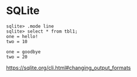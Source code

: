 # SQLite

~~~
sqlite> .mode line
sqlite> select * from tbl1;
one = hello!
two = 10

one = goodbye
two = 20
~~~

<https://sqlite.org/cli.html#changing_output_formats>
